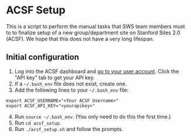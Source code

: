 # ACSF Setup
This is a script to perform the manual tasks that SWS team members must to to finalize setup of a new group/department site on Stanford Sites 2.0 (ACSF). We hope that this does not have a very long lifespan.

## Initial configuration
1. Log into the ACSF dashboard and [go to your user account](https://www.cardinalsites.acsitefactory.com/user). Click the "API key" tab to get your API key.
2. If a `~/.bash_env` file does not exist, create one.
3. Add the following lines to your `~/.bash_env` file:
```
export ACSF_USERNAME="<Your ACSF Username>"
export ACSF_API_KEY="<yourapikey>"
```
4. Run `source ~/.bash_env`. (You only need to do this the first time.)
5. Run `cd acsf_setup`.
6. Run `./acsf_setup.sh` and follow the prompts.